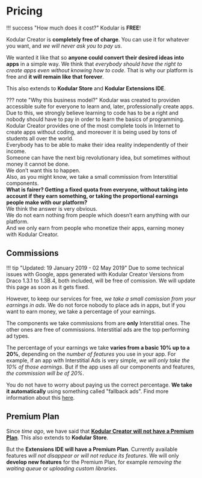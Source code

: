 # Pricing

!!! success "How much does it cost?"
    Kodular is **FREE**!

Kodular Creator is **completely free of charge**. You can use it for whatever you want, and _we will never ask you to pay us_.

We wanted it like that so **anyone could convert their desired ideas into apps** in a simple way. We think that _everybody should have the right to create apps even without knowing how to code_. That is why our platform is free and **it will remain like that forever**.

This also extends to **Kodular Store** and **Kodular Extensions IDE**.

??? note "Why this business model?"
    Kodular was created to providen accessible suite for everyone to learn and, later, professionally create apps.  
    Due to this, we strongly believe learning to code has to be a right and nobody should have to pay in order to learn the basics of programming.  
    Kodular Creator provides one of the most complete tools in Internet to create apps without coding, and moreover it is being used by tons of students all over the world.  
    Everybody has to be able to make their idea reality independently of their income.  
    Someone can have the next big revolutionary idea, but sometimes without money it cannot be done.  
    We don’t want this to happen.  
    Also, as you might know, we take a small commission from Interstitial components.  
    **What is fairer? Getting a fixed quota from everyone, without taking into account if they earn something, or taking the proportional earnings people make with our platform?**  
    We think the answer is very obvious.  
    We do not earn nothing from people which doesn’t earn anything with our platform.  
    And we only earn from people who monetize their apps, earning money with Kodular Creator.

## Commissions

!!! tip "Updated: 19 January 2019 - 02 May 2019"
    Due to some technical issues with Google, apps generated with Kodular Creator Versions from Draco 1.3.1 to 1.3B.4, both included, will be free of comission. We will update this page as soon as it gets fixed.

However, to keep our services for free, _we take a small comission from your earnings in ads_. We do not force nobody to place ads in apps, but if you want to earn money, we take a percentage of your earnings.

The components we take commissions from are **only** Interstitial ones. The other ones are free of commissions. Interstitial ads are the top performing ad types.

The percentage of your earnings we take **varies from a basic 10% up to a 20%**, depending on the _number of features_ you use in your app. For example, if an app with Interstitial Ads is very simple, _we will only take the 10% of those earnings_. But if the app uses all our components and features, _the commission will be of 20%_.

You do not have to worry about paying us the correct percentage. **We take it automatically** using something called "fallback ads". Find more information about this [here](https://community.kodular.io/t/new-commissions-system/27418/).

## Premium Plan

Since _time ago_, we have said that [**Kodular Creator will not have a Premium Plan**](https://community.kodular.io/t/premium-plan-nope/709). This also extends to **Kodular Store**.

But the **Extensions IDE will have a Premium Plan**. Currently available features _will not disappear or will not reduce its features_. We will only **develop new features** for the Premium Plan, for example _removing the waiting queue_ or _uploading custom libraries_.
